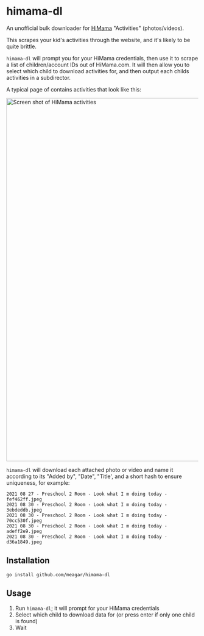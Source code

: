 # himama-dl

An unofficial bulk downloader for [HiMama](https://www.himama.com) "Activities" (photos/videos).

This scrapes your kid's activities through the website, and it's likely to be quite brittle.

`himama-dl` will prompt you for your HiMama credentials, then use it to scrape a list of children/account IDs out of HiMama.com.
It will then allow you to select which child to download activities for, and then output each childs activities in a subdirector.

A typical page of contains activities that look like this:

<img width="953" alt="Screen shot of HiMama activities" src="https://user-images.githubusercontent.com/242474/131499068-e0595e19-df17-48ed-9d88-76eba67913fc.png">

`himama-dl` will download each attached photo or video and name it according to its "Added by", "Date", "Title', and a short hash to ensure uniqueness, for example:

```
2021 08 27 - Preschool 2 Room - Look what I m doing today - fef462ff.jpeg
2021 08 30 - Preschool 2 Room - Look what I m doing today - 3ebdeddb.jpeg
2021 08 30 - Preschool 2 Room - Look what I m doing today - 70cc530f.jpeg
2021 08 30 - Preschool 2 Room - Look what I m doing today - adeff2e9.jpeg
2021 08 30 - Preschool 2 Room - Look what I m doing today - d36a1849.jpeg
```

## Installation

```
go install github.com/meagar/himama-dl
```

## Usage

1. Run `himama-dl`; it will prompt for your HiMama credentials
2. Select which child to download data for (or press enter if only one child is found)
3. Wait


